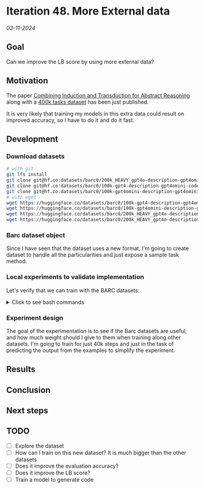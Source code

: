 # Iteration 48. More External data

_03-11-2024_

## Goal

Can we improve the LB score by using more external data?

## Motivation

The paper [Combining Induction and Transduction for Abstract Reasoning](https://www.cs.cornell.edu/~ellisk/documents/arc_induction_vs_transduction.pdf)
along with a [400k tasks dataset](https://huggingface.co/collections/barc0/synthetic-arc-dataset-6725aa6031376d3bacc34f76) has
been just published.

It is very likely that training my models in this extra data could result on improved accuracy, so I have
to do it and do it fast.

## Development

### Download datasets

```bash
# with git
git lfs install
git clone git@hf.co:datasets/barc0/200k_HEAVY_gpt4o-description-gpt4omini-code_generated_problems
git clone git@hf.co:datasets/barc0/100k-gpt4-description-gpt4omini-code_generated_problems
git clone git@hf.co:datasets/barc0/100k-gpt4omini-description-gpt4omini-code_generated_problems
# with wget
wget https://huggingface.co/datasets/barc0/100k-gpt4-description-gpt4omini-code_generated_problems/resolve/main/100k-gpt4-description-gpt4omini-code_generated_problems.jsonl?download=true -O 100k-gpt4-description-gpt4omini-code_generated_problems.jsonl
wget https://huggingface.co/datasets/barc0/100k-gpt4omini-description-gpt4omini-code_generated_problems/resolve/main/100k_gpt4o-mini_generated_problems.jsonl?download=true -O 100k_gpt4o-mini_generated_problems.jsonl
wget https://huggingface.co/datasets/barc0/200k_HEAVY_gpt4o-description-gpt4omini-code_generated_problems/resolve/main/data_100k.jsonl?download=true -O data_100k.jsonl
wget https://huggingface.co/datasets/barc0/200k_HEAVY_gpt4o-description-gpt4omini-code_generated_problems/resolve/main/data_suggestfunction_100k.jsonl?download=true -O data_suggestfunction_100k.jsonl
```

### Barc dataset object

Since I have seen that the dataset uses a new format, I'm going to create dataset to handle all the
particularities and just expose a sample task method.

### Local experiments to validate implementation

Let's verify that we can train with the BARC datasets:

<details>
  <summary>Click to see bash commands</summary>

```bash
# mixed use of datasets
python fine-tuning.py \
--model_path /home/gbarbadillo/data/Qwen2.5-0.5B-Instruct \
--output_dir /mnt/hdd0/Kaggle/arc24/models/20241103_debug_BARC/01_Qwen2.5-0.5B-Instruct \
--train_datasets /mnt/hdd0/Kaggle/arc24/data/arc-agi_training_challenges.json output-from-examples-v1 \
--train_datasets barc-400-10-/mnt/hdd0/Kaggle/arc24/data/barc/100k-gpt4-description-gpt4omini-code_generated_problems/100k-gpt4-description-gpt4omini-code_generated_problems.jsonl output-from-examples-v1 \
--val_dataset /mnt/hdd0/Kaggle/arc24/data/arc-agi_evaluation_challenges.json output-from-examples-v1 \
--grid_encoder "GridShapeEncoder(RowNumberEncoder(MinimalGridEncoder()))" \
--device_map None \
--lora_r 32 \
--max_steps 10 \
--logging_steps 1 \
--eval_steps 200 \
--batch_size 16 \
--learning_rate 1e-4 \
--max_seq_len 4096 \
--no-resume_from_checkpoint \
--random_seed 7 \
--verbose

# just use barc
python fine-tuning.py \
--model_path /home/gbarbadillo/data/Qwen2.5-0.5B-Instruct \
--output_dir /mnt/hdd0/Kaggle/arc24/models/20241103_debug_BARC/02_Qwen2.5-0.5B-Instruct \
--train_datasets barc-400-10-/mnt/hdd0/Kaggle/arc24/data/barc/100k-gpt4-description-gpt4omini-code_generated_problems/100k-gpt4-description-gpt4omini-code_generated_problems.jsonl output-from-examples-v1 \
--val_dataset /mnt/hdd0/Kaggle/arc24/data/arc-agi_evaluation_challenges.json output-from-examples-v1 \
--grid_encoder "GridShapeEncoder(RowNumberEncoder(MinimalGridEncoder()))" \
--device_map None \
--lora_r 32 \
--max_steps 10 \
--logging_steps 1 \
--eval_steps 200 \
--batch_size 16 \
--learning_rate 1e-4 \
--max_seq_len 4096 \
--no-resume_from_checkpoint \
--random_seed 7 \
--verbose


```

</details>

### Experiment design

The goal of the experimentation is to see if the Barc datasets are useful, and how much
weight should I give to them when training along other datasets. I'm going to train
for just 40k steps and just in the task of predicting the output from the examples to
simplify the experiment.


## Results

## Conclusion

## Next steps

## TODO

- [ ] Explore the dataset
- [ ] How can I train on this new dataset? It is much bigger than the other datasets
- [ ] Does it improve the evaluation accuracy?
- [ ] Does it improve the LB score?
- [ ] Train a model to generate code